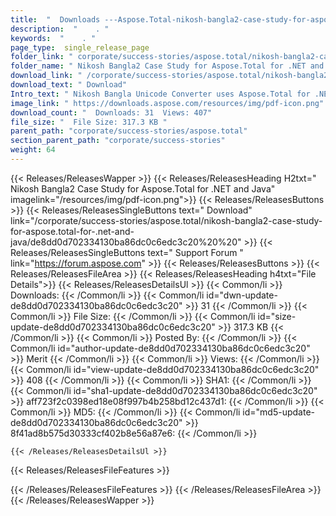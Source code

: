 ```yaml
---
title:  "  Downloads ---Aspose.Total-nikosh-bangla2-case-study-for-aspose.total-for-.net-and-java . " 
description:  "    . " 
keywords:  "    . " 
page_type:  single_release_page
folder_link: " corporate/success-stories/aspose.total/nikosh-bangla2-case-study-for-aspose.total-for-.net-and-java/"
folder_name: " Nikosh Bangla2 Case Study for Aspose.Total for .NET and Java"
download_link: " /corporate/success-stories/aspose.total/nikosh-bangla2-case-study-for-aspose.total-for-.net-and-java/de8dd0d702334130ba86dc0c6edc3c20"
download_text: " Download"
Intro_text: " Nikosh Bangla Unicode Converter uses Aspose.Total for .NET and Java. They used A..."
image_link: " https://downloads.aspose.com/resources/img/pdf-icon.png"
download_count: "  Downloads: 31  Views: 407"
file_size: "  File Size: 317.3 KB "
parent_path: "corporate/success-stories/aspose.total"
section_parent_path: "corporate/success-stories"
weight: 64 
---
```


{{< Releases/ReleasesWapper >}}
  {{< Releases/ReleasesHeading H2txt=" Nikosh Bangla2 Case Study for Aspose.Total for .NET and Java" imagelink="/resources/img/pdf-icon.png">}}
  {{< Releases/ReleasesButtons >}}
    {{< Releases/ReleasesSingleButtons text=" Download" link="/corporate/success-stories/aspose.total/nikosh-bangla2-case-study-for-aspose.total-for-.net-and-java/de8dd0d702334130ba86dc0c6edc3c20%20%20" >}}
    {{< Releases/ReleasesSingleButtons text=" Support Forum " link="https://forum.aspose.com" >}}
  {{< Releases/ReleasesButtons >}}
  {{< Releases/ReleasesFileArea >}}
    {{< Releases/ReleasesHeading h4txt="File Details">}}
    {{< Releases/ReleasesDetailsUl >}}
            {{< Common/li  >}} Downloads: {{< /Common/li >}} 
      {{< Common/li id="dwn-update-de8dd0d702334130ba86dc0c6edc3c20" >}} 31 {{< /Common/li >}} 
      {{< Common/li  >}} File Size: {{< /Common/li >}} 
      {{< Common/li id="size-update-de8dd0d702334130ba86dc0c6edc3c20" >}} 317.3 KB {{< /Common/li >}} 
      {{< Common/li  >}} Posted By: {{< /Common/li >}} 
      {{< Common/li id="author-update-de8dd0d702334130ba86dc0c6edc3c20" >}} Merit {{< /Common/li >}} 
      {{< Common/li  >}} Views: {{< /Common/li >}} 
      {{< Common/li id="view-update-de8dd0d702334130ba86dc0c6edc3c20" >}} 408 {{< /Common/li >}} 
      {{< Common/li  >}} SHA1: {{< /Common/li >}} 
      {{< Common/li id="sha1-update-de8dd0d702334130ba86dc0c6edc3c20" >}} aff723f2c0398ed18e08f997b4b258bd12c437d1: {{< /Common/li >}} 
      {{< Common/li  >}} MD5: {{< /Common/li >}} 
      {{< Common/li id="md5-update-de8dd0d702334130ba86dc0c6edc3c20" >}} 8f41ad8b575d30333cf402b8e56a87e6: {{< /Common/li >}} 

    {{< /Releases/ReleasesDetailsUl >}}

  {{< Releases/ReleasesFileFeatures >}}
      
  {{< /Releases/ReleasesFileFeatures >}}
 {{< /Releases/ReleasesFileArea >}}
{{< /Releases/ReleasesWapper >}}


